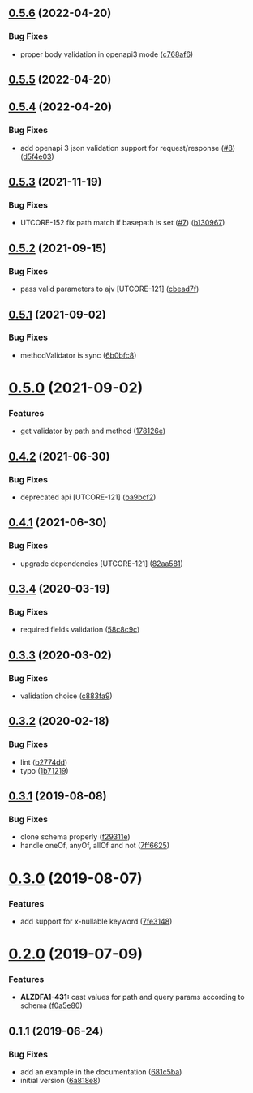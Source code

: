## [0.5.6](https://github.com/softwaregroup-bg/ut-swagger2-validator/compare/v0.5.5...v0.5.6) (2022-04-20)


### Bug Fixes

* proper body validation in openapi3 mode ([c768af6](https://github.com/softwaregroup-bg/ut-swagger2-validator/commit/c768af6629ce869c767708cb6d9049792e09c2bc))



## [0.5.5](https://github.com/softwaregroup-bg/ut-swagger2-validator/compare/v0.5.4...v0.5.5) (2022-04-20)



## [0.5.4](https://github.com/softwaregroup-bg/ut-swagger2-validator/compare/v0.5.3...v0.5.4) (2022-04-20)


### Bug Fixes

* add openapi 3 json validation support for request/response ([#8](https://github.com/softwaregroup-bg/ut-swagger2-validator/issues/8)) ([d5f4e03](https://github.com/softwaregroup-bg/ut-swagger2-validator/commit/d5f4e03cdb49803683f9ec0ab430c1647b61d393))



## [0.5.3](https://github.com/softwaregroup-bg/ut-swagger2-validator/compare/v0.5.2...v0.5.3) (2021-11-19)


### Bug Fixes

* UTCORE-152 fix path match if basepath is set ([#7](https://github.com/softwaregroup-bg/ut-swagger2-validator/issues/7)) ([b130967](https://github.com/softwaregroup-bg/ut-swagger2-validator/commit/b13096773ddb97d63cfd4a97bf724b250b1f37c6))



## [0.5.2](https://github.com/softwaregroup-bg/ut-swagger2-validator/compare/v0.5.1...v0.5.2) (2021-09-15)


### Bug Fixes

* pass valid parameters to ajv [UTCORE-121] ([cbead7f](https://github.com/softwaregroup-bg/ut-swagger2-validator/commit/cbead7fe73f455fdcb86f383cd6a3db9fad70f13))



## [0.5.1](https://github.com/softwaregroup-bg/ut-swagger2-validator/compare/v0.5.0...v0.5.1) (2021-09-02)


### Bug Fixes

* methodValidator is sync ([6b0bfc8](https://github.com/softwaregroup-bg/ut-swagger2-validator/commit/6b0bfc88eca38a81f7803c5841d62122bacba36c))



# [0.5.0](https://github.com/softwaregroup-bg/ut-swagger2-validator/compare/v0.4.2...v0.5.0) (2021-09-02)


### Features

* get validator by path and method ([178126e](https://github.com/softwaregroup-bg/ut-swagger2-validator/commit/178126e38c6872c8f086daceb2b5d89c4ca162da))



## [0.4.2](https://github.com/softwaregroup-bg/ut-swagger2-validator/compare/v0.4.1...v0.4.2) (2021-06-30)


### Bug Fixes

* deprecated api [UTCORE-121] ([ba9bcf2](https://github.com/softwaregroup-bg/ut-swagger2-validator/commit/ba9bcf2a6be060e2dd9614f4b80d38a6d9bb3d7e))



## [0.4.1](https://github.com/softwaregroup-bg/ut-swagger2-validator/compare/v0.3.4...v0.4.1) (2021-06-30)


### Bug Fixes

* upgrade dependencies [UTCORE-121] ([82aa581](https://github.com/softwaregroup-bg/ut-swagger2-validator/commit/82aa58198e1c859e06941aeecc9bd5e87a8db187))



## [0.3.4](https://github.com/softwaregroup-bg/ut-swagger2-validator/compare/v0.3.3...v0.3.4) (2020-03-19)


### Bug Fixes

* required fields validation ([58c8c9c](https://github.com/softwaregroup-bg/ut-swagger2-validator/commit/58c8c9ce96a6a02bf18a7bb41786e2c1f53647f5))



## [0.3.3](https://github.com/softwaregroup-bg/ut-swagger2-validator/compare/v0.3.2...v0.3.3) (2020-03-02)


### Bug Fixes

* validation choice ([c883fa9](https://github.com/softwaregroup-bg/ut-swagger2-validator/commit/c883fa9a4e8166d4f9570dc9ac63038bdcaf6a86))



## [0.3.2](https://github.com/softwaregroup-bg/ut-swagger2-validator/compare/v0.3.1...v0.3.2) (2020-02-18)


### Bug Fixes

* lint ([b2774dd](https://github.com/softwaregroup-bg/ut-swagger2-validator/commit/b2774dd609d4ea45fb61a843801adfb77c9848bb))
* typo ([1b71219](https://github.com/softwaregroup-bg/ut-swagger2-validator/commit/1b71219a80141b0e6b0e98180f1da122e2271b54))



## [0.3.1](https://github.com/softwaregroup-bg/ut-swagger2-validator/compare/v0.3.0...v0.3.1) (2019-08-08)


### Bug Fixes

* clone schema properly ([f29311e](https://github.com/softwaregroup-bg/ut-swagger2-validator/commit/f29311e))
* handle oneOf, anyOf, allOf and not ([7ff6625](https://github.com/softwaregroup-bg/ut-swagger2-validator/commit/7ff6625))



# [0.3.0](https://github.com/softwaregroup-bg/ut-swagger2-validator/compare/v0.2.0...v0.3.0) (2019-08-07)


### Features

* add support for x-nullable keyword ([7fe3148](https://github.com/softwaregroup-bg/ut-swagger2-validator/commit/7fe3148))



# [0.2.0](https://github.com/softwaregroup-bg/ut-swagger2-validator/compare/v0.1.1...v0.2.0) (2019-07-09)


### Features

* **ALZDFA1-431:** cast values for path and query params according to schema ([f0a5e80](https://github.com/softwaregroup-bg/ut-swagger2-validator/commit/f0a5e80))



## 0.1.1 (2019-06-24)


### Bug Fixes

* add an example in the documentation ([681c5ba](https://github.com/softwaregroup-bg/ut-swagger2-validator/commit/681c5ba))
* initial version ([6a818e8](https://github.com/softwaregroup-bg/ut-swagger2-validator/commit/6a818e8))



